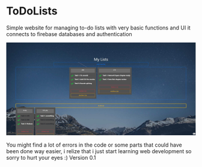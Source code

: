# ToDoLists
Simple website for managing to-do lists with very basic functions and UI
it connects to firebase databases and authentication

![Screenshot](IMG.JPG)

You might find a lot of errors in the code or some parts that could have been done way easier,
i relize that i just start learning web development so sorry to hurt your eyes :)
Version 0.1
